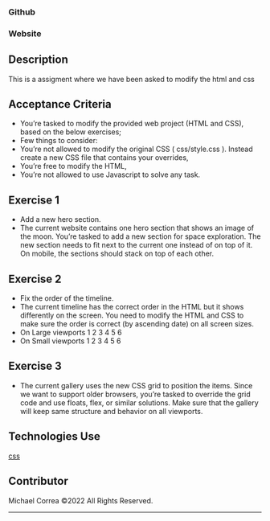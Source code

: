 ### Github

### Website

## Description

This is a assigment where we have been asked to modify the html and css

## Acceptance Criteria

- You’re tasked to modify the provided web project (HTML and CSS), based on the below exercises;
- Few things to consider:
- You’re not allowed to modify the original CSS ( css/style.css ). Instead create a new CSS file that contains
  your overrides,
- You’re free to modify the HTML,
- You’re not allowed to use Javascript to solve any task.

## Exercise 1

- Add a new hero section.
- The current website contains one hero section that shows an image of the moon. You’re tasked to add a new   section for space exploration. The new section needs to fit next to the current one instead of on top of it. On mobile, the sections should stack on top of each other.

## Exercise 2

- Fix the order of the timeline.
- The current timeline has the correct order in the HTML but it shows differently on the screen. You need to modify the HTML and CSS to make sure the order is correct (by ascending date) on all screen sizes.
- On Large viewports
1 2
3 4
5 6
- On Small viewports
1
2
3
4
5
6

## Exercise 3

- The current gallery uses the new CSS grid to position the items. Since we want to support older browsers, you’re tasked to override the grid code and use floats, flex, or similar solutions. Make sure that the gallery will keep same structure and behavior on all viewports.

## Technologies Use

<p><a href="https:html.com>html</a></p>
<p><a href="https:css.com>css</a></p>

## Contributor

Michael Correa ©2022 All Rights Reserved.
- - -
